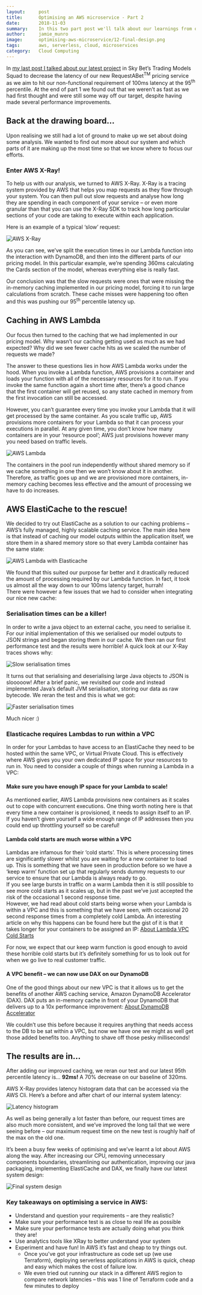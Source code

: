```yaml
---
layout:     post
title:      Optimising an AWS microservice - Part 2
date:       2018-11-03
summary:    In this two part post we'll talk about our learnings from optimising an AWS microservice to reduce latency and hit non-functional targets
author:     jamie_munro
image:      optimising-aws-microservice/12-final-design.png
tags:       aws, serverless, cloud, microservices
category:   Cloud Computing
---
```


In [my last post I talked about our latest project](/2018/11/02/optimising-microservices-part-1) in Sky Bet’s Trading Models Squad to decrease the latency of our new RequestABet<sup>TM</sup> pricing service as we aim to hit our non-functional requirement of 100ms latency at the 95<sup>th</sup> percentile. At the end of part 1 we found out that we weren’t as fast as we had first thought and were still some way off our target, despite having made several performance improvements.

## Back at the drawing board...
Upon realising we still had a lot of ground to make up we set about doing some analysis. We wanted to find out more about our system and which parts of it are making up the most time so that we know where to focus our efforts.

### Enter AWS X-Ray!
To help us with our analysis, we turned to AWS X-Ray. X-Ray is a tracing system provided by AWS that helps you map requests as they flow through your system. You can then pull out slow requests and analyse how long they are spending in each component of your service – or even more granular than that you can use the X-Ray SDK to track how long particular sections of your code are taking to execute within each application.

Here is an example of a typical ‘slow’ request:

![AWS X-Ray](/images/optimising-aws-microservice/06-xray.png)

As you can see, we’ve split the execution times in our Lambda function into the interaction with DynamoDB, and then into the different parts of our pricing model. In this particular example, we’re spending 360ms calculating the Cards section of the model, whereas everything else is really fast. 

Our conclusion was that the slow requests were ones that were missing the in-memory caching implemented in our pricing model, forcing it to run large calculations from scratch. These cache misses were happening too often and this was pushing our 95<sup>th</sup> percentile latency up.

## Caching in AWS Lambda

Our focus then turned to the caching that we had implemented in our pricing model. Why wasn’t our caching getting used as much as we had expected? Why did we see fewer cache hits as we scaled the number of requests we made?

The answer to these questions lies in how AWS Lambda works under the hood. When you invoke a Lambda function, AWS provisions a container and loads your function with all of the necessary resources for it to run. If you invoke the same function again a short time after, there’s a good chance that the first container will get reused, so any state cached in memory from the first invocation can still be accessed.

However, you can’t guarantee every time you invoke your Lambda that it will get processed by the same container. As you scale traffic up, AWS provisions more containers for your Lambda so that it can process your executions in parallel. At any given time, you don’t know how many containers are in your ‘resource pool’; AWS just provisions however many you need based on traffic levels.

![AWS Lambda](/images/optimising-aws-microservice/07-lambda.png)

The containers in the pool run independently without shared memory so if we cache something in one then we won’t know about it in another. Therefore, as traffic goes up and we are provisioned more containers, in-memory caching becomes less effective and the amount of processing we have to do increases.

## AWS ElastiCache to the rescue!

We decided to try out ElastiCache as a solution to our caching problems – AWS’s fully managed, highly scalable caching service. The main idea here is that instead of caching our model outputs within the application itself, we store them in a shared memory store so that every Lambda container has the same state:

![AWS Lambda with Elasticache](/images/optimising-aws-microservice/08-lambda-elasticache.png)

We found that this suited our purpose far better and it drastically reduced the amount of processing required by our Lambda function. In fact, it took us almost all the way down to our 100ms latency target, hurrah!  
There were however a few issues that we had to consider when integrating our nice new cache:

### Serialisation times can be a killer!

In order to write a java object to an external cache, you need to serialise it. For our initial implementation of this we serialised our model outputs to JSON strings and began storing them in our cache. We then ran our first performance test and the results were horrible! A quick look at our X-Ray traces shows why:

![Slow serialisation times](/images/optimising-aws-microservice/09-slow-serialisation.png)

It turns out that serialising and deserialising large Java objects to JSON is slooooow! 
After a brief panic, we revisited our code and instead implemented Java’s default JVM serialisation, storing our data as raw bytecode. We reran the test and this is what we got:

![Faster serialisation times](/images/optimising-aws-microservice/10-quick-serialisation.png)

Much nicer :)

### Elasticache requires Lambdas to run within a VPC

In order for your Lambdas to have access to an ElastiCache they need to be hosted within the same VPC, or Virtual Private Cloud. This is effectively where AWS gives you your own dedicated IP space for your resources to run in. You need to consider a couple of things when running a Lambda in a VPC:

#### Make sure you have enough IP space for your Lambda to scale!
As mentioned earlier, AWS Lambda provisions new containers as it scales out to cope with concurrent executions. One thing worth noting here is that every time a new container is provisioned, it needs to assign itself to an IP. If you haven’t given yourself a wide enough range of IP addresses then you could end up throttling yourself so be careful!

#### Lambda cold starts are much worse within a VPC
Lambdas are infamous for their ‘cold starts’. This is where processing times are significantly slower whilst you are waiting for a new container to load up. This is something that we have seen in production before so we have a ‘keep warm’ function set up that regularly sends dummy requests to our service to ensure that our Lambda is always ready to go.  
If you see large bursts in traffic on a warm Lambda then it is still possible to see more cold starts as it scales up, but in the past we’ve just accepted the risk of the occasional 1 second response time.    
However, we had read about cold starts being worse when your Lambda is within a VPC and this is something that we have seen, with occasional 20 second response times from a completely cold Lambda. An interesting article on why this happens can be found here but the gist of it is that it takes longer for your containers to be assigned an IP:
[About Lambda VPC Cold Starts](https://medium.freecodecamp.org/lambda-vpc-cold-starts-a-latency-killer-5408323278dd)

For now, we expect that our keep warm function is good enough to avoid these horrible cold starts but it’s definitely something for us to look out for when we go live to real customer traffic.

#### A VPC benefit – we can now use DAX on our DynamoDB
One of the good things about our new VPC is that it allows us to get the benefits of another AWS caching service, Amazon DynamoDB Accelerator (DAX). DAX puts an in-memory cache in front of your DynamoDB that delivers up to a 10x performance improvement:
[About DynamoDB Accelerator](https://aws.amazon.com/dynamodb/dax/)

We couldn’t use this before because it requires anything that needs access to the DB to be sat within a VPC, but now we have one we might as well get those added benefits too. Anything to shave off those pesky milliseconds!

## The results are in...

After adding our improved caching, we reran our test and our latest 95th percentile latency is… **92ms!** A 70% decrease on our baseline of 320ms.

AWS X-Ray provides latency histogram data that can be accessed via the AWS Cli. Here’s a before and after chart of our internal system latency:

![Latency histogram](/images/optimising-aws-microservice/11-histogram.png)

As well as being generally a lot faster than before, our request times are also much more consistent, and we’ve improved the long tail that we were seeing before – our maximum request time on the new test is roughly half of the max on the old one.

It’s been a busy few weeks of optimising and we’ve learnt a lot about AWS along the way.
After increasing our CPU, removing unnecessary components boundaries, streamlining our authentication, improving our java packaging, implementing ElastiCache and DAX, we finally have our latest system design:

![Final system design](/images/optimising-aws-microservice/12-final-design.png)

### Key takeaways on optimising a service in AWS:
* Understand and question your requirements – are they realistic?
* Make sure your performance test is as close to real life as possible
* Make sure your performance tests are actually doing what you think they are!
* Use analytics tools like XRay to better understand your system
* Experiment and have fun! In AWS it’s fast and cheap to try things out.
    * Once you've got your infrastructure as code set up (we use Terraform), deploying serverless applications in AWS is quick, cheap and easy which makes the cost of failure low. 
    * We even tried out running our stack in a different AWS region to compare network latencies – this was 1 line of Terraform code and a few minutes to deploy
